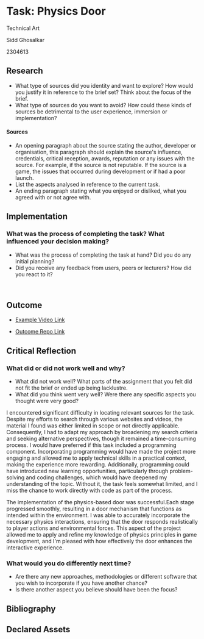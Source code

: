 # Task: Physics Door

Technical Art

Sidd Ghosalkar

2304613

## Research

- What type of sources did you identity and want to explore? How would you justify it in reference to the brief set? Think about the focus of the brief.
- What type of sources do you want to avoid? How could these kinds of sources be detrimental to the user experience, immersion or implementation?

#### Sources

- An opening paragraph about the source stating the author, developer or organisation, this paragraph should explain the source's influence, credentials, critical reception, awards, reputation or any issues with the source. For example, if the source is not reputable. If the source is a game, the issues that occurred during development or if had a poor launch.
- List the aspects analysed in reference to the current task.
- An ending paragraph stating what you enjoyed or disliked, what you agreed with or not agree with.



## Implementation

### What was the process of completing the task? What influenced your decision making?

- What was the process of completing the task at hand? Did you do any initial planning?
- Did you receive any feedback from users, peers or lecturers? How did you react to it?

<br>

## Outcome

- [Example Video Link](https://www.youtube.com/watch?v=dQw4w9WgXcQ&ab_channel=RickAstley)

- [Outcome Repo Link](https://github.com/SiddPlus/Technical-Art-Alive-Game/tree/main)

## Critical Reflection

### What did or did not work well and why?

- What did not work well? What parts of the assignment that you felt did not fit the brief or ended up being lacklustre.
- What did you think went very well? Were there any specific aspects you thought were very good?

I encountered significant difficulty in locating relevant sources for the task. Despite my efforts to search through various websites and videos, the material I found was either limited in scope or not directly applicable. Consequently, I had to adapt my approach by broadening my search criteria and seeking alternative perspectives, though it remained a time-consuming process. I would have preferred if this task included a programming component. Incorporating programming would have made the project more engaging and allowed me to apply technical skills in a practical context, making the experience more rewarding. Additionally, programming could have introduced new learning opportunities, particularly through problem-solving and coding challenges, which would have deepened my understanding of the topic. Without it, the task feels somewhat limited, and I miss the chance to work directly with code as part of the process.

The implementation of the physics-based door was successful.Each stage progressed smoothly, resulting in a door mechanism that functions as intended within the environment. I was able to accurately incorporate the necessary physics interactions, ensuring that the door responds realistically to player actions and environmental forces. This aspect of the project allowed me to apply and refine my knowledge of physics principles in game development, and I'm pleased with how effectively the door enhances the interactive experience.

### What would you do differently next time?

- Are there any new approaches, methodologies or different software that you wish to incorporate if you have another chance?
- Is there another aspect you believe should have been the focus?

## Bibliography

## Declared Assets

